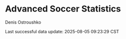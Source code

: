 # Advanced Soccer Statistics
Denis Ostroushko

<!-- gfm -->

Last successful data update: 2025-08-05 09:23:29 CST
